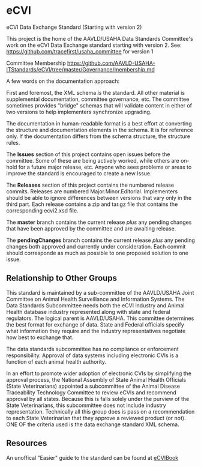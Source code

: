 # eCVI
eCVI Data Exchange Standard (Starting with version 2)

This project is the home of the AAVLD/USAHA Data Standards Committee's work on the eCVI Data Exchange standard starting with version 2.  See: https://github.com/tracefirst/usaha_committee for version 1

Committee Membership https://github.com/AAVLD-USAHA-ITStandards/eCVI/tree/master/Governance/membership.md

A few words on the documentation approach: 
 
First and foremost, the XML schema *is* the standard.  All other material is supplemental documentation, committee governance, etc.  The committee sometimes provides "bridge" schemas that will validate content in either of two versions to help implementers synchronize upgrading.

The documentation in human-readable format is a best effort at converting the structure and documentation elements in the schema.  It is for reference only.  If the documentation differs from the schema structure, the structure rules.  

The **Issues** section of this project contains open issues before the committee.  Some of these are being actively worked, while others are on-hold for a future major release, etc.  Anyone who sees problems or areas to improve the standard is encouraged to create a new Issue.  

The **Releases** section of this project contains the numbered release commits.  Releases are numbered Major.Minor.Editorial.  Implementers should be able to ignore differences between versions that vary only in the third part. Each release contains a zip and tar.gz file that contains the corresponding ecvi2.xsd file.

The **master** branch contains the current release *plus* any pending changes that have been approved by the committee and are awaiting release.

The **pendingChanges** branch contains the current release *plus* any pending changes both approved and currently under consideration.  Each commit should corresponde as much as possible to one proposed solution to one issue.  

## Relationship to Other Groups

This standard is maintained by a sub-committee of the AAVLD/USAHA Joint Committee on Animal Health Surveillance and Information Systems.  The Data Standards Subcommittee needs both the eCVI industry and Animal Health database industry represented along with state and federal regulators.  The logical parent is AAVLD/USAHA.  This committee determines the best format for exchange of data.  State and Federal officials specify what information they require and the industry representatives negotiate how best to exchange that.

The data standards subcommittee has no compliance or enforcement responsibility.  Approval of data systems including electronic CVIs is a function of each animal health authority.  

In an effort to promote wider adoption of electronic CVIs by simplifying the approval process, the National Assembly of State Animal Health Officials (State Veterinarians) appointed a subcommittee of the Animal Disease Traceability Technology Committee to review eCVIs and recommend approval by all states.  Because this is falls solely under the purview of the State Veterinarians, this subcommittee does not include industry representation.   Technically all this group does is pass on a recommendation to each State Veterinarian that they approve a reviewed product (or not).  ONE OF the criteria used is the data exchange standard XML schema.

## Resources
An unoffical "Easier" guide to the standard can be found at [eCVIBook](https://drive.google.com/file/d/1GU0L8Dz4DbRKFeXDibz8VPLH3f5chY6Z/view?usp=sharing)
